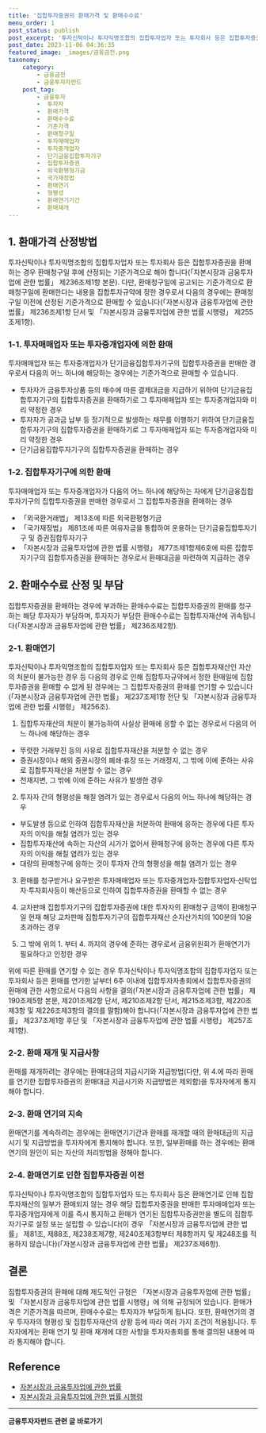 ```yaml
---
title: '집합투자증권의 환매가격 및 환매수수료'
menu_order: 1
post_status: publish
post_excerpt: '투자신탁이나 투자익명조합의 집합투자업자 또는 투자회사 등은 집합투자증권을 환매하는 경우 환매청구일 후에 산정되는 기준가격으로 해야 합니다  자본시장과 금융투자업에 관한 법률  제236조제1항 본문 . 다만, 환매청구일에 공고되는 기준가격으로 환매청구일에 환매한다는 내용을 집합투자규약에 정한 경우로서 다음의 경우에는 환매청구일 이전에 산정된 기준가격으로 환매할 수 있습니다  자본시장과 금융투자업에 관한 법률  제236조제1항 단서 및  자본시장과 금융투자업에 관한 법률 시행령  제255조제1항 .'
post_date: 2023-11-06 04:36:35
featured_image: _images/금융금전.png
taxonomy:
    category:
        - 금융금전
        - 금융투자자펀드
    post_tag:
        - 금융투자
        -  투자자
        -  환매가격
        -  환매수수료
        -  기준가격
        -  환매청구일
        -  투자매매업자
        -  투자중개업자
        -  단기금융집합투자기구
        -  집합투자증권
        -  외국환평형기금
        -  국가재정법
        -  환매연기
        -  형평성
        -  환매연기기간
        -  환매재개
---
```



## 1. 환매가격 산정방법
투자신탁이나 투자익명조합의 집합투자업자 또는 투자회사 등은 집합투자증권을 환매하는 경우 환매청구일 후에 산정되는 기준가격으로 해야 합니다(「자본시장과 금융투자업에 관한 법률」 제236조제1항 본문). 다만, 환매청구일에 공고되는 기준가격으로 환매청구일에 환매한다는 내용을 집합투자규약에 정한 경우로서 다음의 경우에는 환매청구일 이전에 산정된 기준가격으로 환매할 수 있습니다(「자본시장과 금융투자업에 관한 법률」 제236조제1항 단서 및 「자본시장과 금융투자업에 관한 법률 시행령」 제255조제1항).

### 1-1. 투자매매업자 또는 투자중개업자에 의한 환매
투자매매업자 또는 투자중개업자가 단기금융집합투자기구의 집합투자증권을 판매한 경우로서 다음의 어느 하나에 해당하는 경우에는 기준가격으로 환매할 수 있습니다.
- 투자자가 금융투자상품 등의 매수에 따른 결제대금을 지급하기 위하여 단기금융집합투자기구의 집합투자증권을 환매하기로 그 투자매매업자 또는 투자중개업자와 미리 약정한 경우
- 투자자가 공과금 납부 등 정기적으로 발생하는 채무를 이행하기 위하여 단기금융집합투자기구의 집합투자증권을 환매하기로 그 투자매매업자 또는 투자중개업자와 미리 약정한 경우
- 단기금융집합투자기구의 집합투자증권을 환매하는 경우

### 1-2. 집합투자기구에 의한 환매
투자매매업자 또는 투자중개업자가 다음의 어느 하나에 해당하는 자에게 단기금융집합투자기구의 집합투자증권을 판매한 경우로서 그 집합투자증권을 환매하는 경우
- 「외국환거래법」 제13조에 따른 외국환평형기금
- 「국가재정법」 제81조에 따른 여유자금을 통합하여 운용하는 단기금융집합투자기구 및 증권집합투자기구
- 「자본시장과 금융투자업에 관한 법률 시행령」 제77조제1항제6호에 따른 집합투자기구의 집합투자증권을 환매하는 경우로서 환매대금을 마련하여 지급하는 경우

## 2. 환매수수료 산정 및 부담
집합투자증권을 환매하는 경우에 부과하는 환매수수료는 집합투자증권의 환매를 청구하는 해당 투자자가 부담하며, 투자자가 부담한 환매수수료는 집합투자재산에 귀속됩니다(「자본시장과 금융투자업에 관한 법률」 제236조제2항).

### 2-1. 환매연기
투자신탁이나 투자익명조합의 집합투자업자 또는 투자회사 등은 집합투자재산인 자산의 처분이 불가능한 경우 등 다음의 경우로 인해 집합투자규약에서 정한 환매일에 집합투자증권을 환매할 수 없게 된 경우에는 그 집합투자증권의 환매를 연기할 수 있습니다(「자본시장과 금융투자업에 관한 법률」 제237조제1항 전단 및 「자본시장과 금융투자업에 관한 법률 시행령」 제256조).

1) 집합투자재산의 처분이 불가능하여 사실상 환매에 응할 수 없는 경우로서 다음의 어느 하나에 해당하는 경우
- 뚜렷한 거래부진 등의 사유로 집합투자재산을 처분할 수 없는 경우
- 증권시장이나 해외 증권시장의 폐쇄·휴장 또는 거래정지, 그 밖에 이에 준하는 사유로 집합투자재산을 처분할 수 없는 경우
- 천재지변, 그 밖에 이에 준하는 사유가 발생한 경우

2) 투자자 간의 형평성을 해칠 염려가 있는 경우로서 다음의 어느 하나에 해당하는 경우
- 부도발생 등으로 인하여 집합투자재산을 처분하여 환매에 응하는 경우에 다른 투자자의 이익을 해칠 염려가 있는 경우
- 집합투자재산에 속하는 자산의 시가가 없어서 환매청구에 응하는 경우에 다른 투자자의 이익을 해칠 염려가 있는 경우
- 대량의 환매청구에 응하는 것이 투자자 간의 형평성을 해칠 염려가 있는 경우

3) 환매를 청구받거나 요구받은 투자매매업자 또는 투자중개업자·집합투자업자·신탁업자·투자회사등이 해산등으로 인하여 집합투자증권을 환매할 수 없는 경우

4) 교차판매 집합투자기구의 집합투자증권에 대한 투자자의 환매청구 금액이 환매청구일 현재 해당 교차판매 집합투자기구의 집합투자재산 순자산가치의 100분의 10을 초과하는 경우

5) 그 밖에 위의 1. 부터 4. 까지의 경우에 준하는 경우로서 금융위원회가 환매연기가 필요하다고 인정한 경우

위에 따른 환매를 연기할 수 있는 경우 투자신탁이나 투자익명조합의 집합투자업자 또는 투자회사 등은 환매를 연기한 날부터 6주 이내에 집합투자자총회에서 집합투자증권의 환매에 관한 사항으로서 다음의 사항을 결의(「자본시장과 금융투자업에 관한 법률」 제190조제5항 본문, 제201조제2항 단서, 제210조제2항 단서, 제215조제3항, 제220조제3항 및 제226조제3항의 결의를 말함)해야 합니다(「자본시장과 금융투자업에 관한 법률」 제237조제1항 후단 및 「자본시장과 금융투자업에 관한 법률 시행령」 제257조제1항).

### 2-2. 환매 재개 및 지급사항
환매를 재개하려는 경우에는 환매대금의 지급시기와 지급방법(다만, 위 4.에 따라 환매를 연기한 집합투자증권의 환매대금 지급시기와 지급방법은 제외함)을 투자자에게 통지해야 합니다.

### 2-3. 환매 연기의 지속
환매연기를 계속하려는 경우에는 환매연기기간과 환매를 재개할 때의 환매대금의 지급시기 및 지급방법을 투자자에게 통지해야 합니다. 또한, 일부환매를 하는 경우에는 환매연기의 원인이 되는 자산의 처리방법을 정해야 합니다.

### 2-4. 환매연기로 인한 집합투자증권 이전
투자신탁이나 투자익명조합의 집합투자업자 또는 투자회사 등은 환매연기로 인해 집합투자재산의 일부가 환매되지 않는 경우 해당 집합투자증권을 판매한 투자매매업자 또는 투자중개업자에게 이를 즉시 통지하고 환매가 연기된 집합투자증권만을 별도의 집합투자기구로 설정 또는 설립할 수 있습니다(이 경우 「자본시장과 금융투자업에 관한 법률」 제81조, 제88조, 제238조제7항, 제240조제3항부터 제8항까지 및 제248조를 적용하지 않습니다)(「자본시장과 금융투자업에 관한 법률」 제237조제6항).

## 결론
집합투자증권의 환매에 대해 제도적인 규정은 「자본시장과 금융투자업에 관한 법률」 및 「자본시장과 금융투자업에 관한 법률 시행령」에 의해 규정되어 있습니다. 환매가격은 기준가격을 따르며, 환매수수료는 투자자가 부담하게 됩니다. 또한, 환매연기의 경우 투자자의 형평성 및 집합투자재산의 상황 등에 따라 여러 가지 조건이 적용됩니다. 투자자에게는 환매 연기 및 환매 재개에 대한 사항을 투자자총회를 통해 결의된 내용에 따라 통지해야 합니다.

## Reference
- [자본시장과 금융투자업에 관한 법률](https://www.law.go.kr/%EB%B2%95%EB%A0%B9/자본시장과금융투자업에관한법률)
- [자본시장과 금융투자업에 관한 법률 시행령](https://www.law.go.kr/%EB%B2%95%EB%A0%B9/자본시장과금융투자업에관한법률시행령)
<!-- wp:separator -->
<hr class="wp-block-separator has-alpha-channel-opacity"/>
<!-- /wp:separator -->

<!-- wp:group {"backgroundColor":"base","layout":{"type":"constrained"}} -->
<div class="wp-block-group has-base-background-color has-background"><!-- wp:paragraph {"align":"center","fontSize":"medium"} -->
<p class="has-text-align-center has-large-font-size"><strong>금융투자자펀드 관련 글 바로가기</strong></p>
<!-- /wp:paragraph -->


<!-- wp:latest-posts
{"categories":[{"id":13443,"count":19,"description":"","link":"https://uknowlaw.com/category/%ea%b8%88%ec%9c%b5%ed%88%ac%ec%9e%90%ec%9e%90%ed%8e%80%eb%93%9c/","name":"금융투자자펀드","slug":"금융투자자펀드","taxonomy":"category","parent":0,"meta":[],"_links":{"self":[{"href":"https://uknowlaw.com/wp-json/wp/v2/categories/13443"}],"collection":[{"href":"https://uknowlaw.com/wp-json/wp/v2/categories"}],"about":[{"href":"https://uknowlaw.com/wp-json/wp/v2/taxonomies/category"}],"wp:post_type":[{"href":"https://uknowlaw.com/wp-json/wp/v2/posts?categories=13443"}],"curies":[{"name":"wp","href":"https://api.w.org/{rel}","templated":true}]}}],"postsToShow":100,"excerptLength":28,"postLayout":"grid","columns":2,"featuredImageAlign":"left","featuredImageSizeSlug":"large","fontSize":"small"} /--></div>
<!-- /wp:group -->